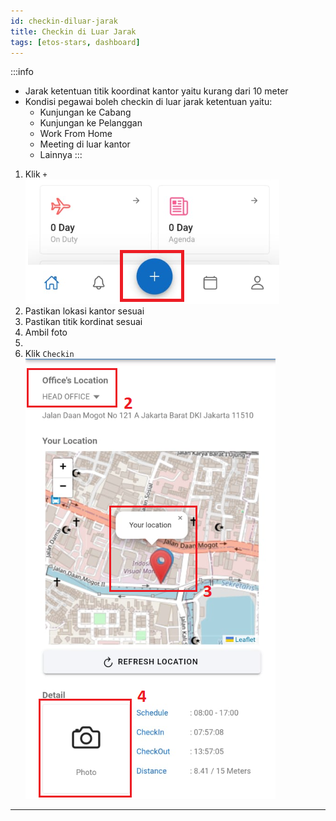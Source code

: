 ```yaml
---
id: checkin-diluar-jarak
title: Checkin di Luar Jarak
tags: [etos-stars, dashboard]
---
```

:::info
- Jarak ketentuan titik koordinat kantor yaitu kurang dari 10 meter
- Kondisi pegawai boleh checkin di luar jarak ketentuan yaitu:
    - Kunjungan ke Cabang
    - Kunjungan ke Pelanggan
    - Work From Home
    - Meeting di luar kantor
    - Lainnya
:::

1. Klik `+` <br/>
![Absen](./img/absen.png)
2. Pastikan lokasi kantor sesuai <br/>
3. Pastikan titik kordinat sesuai <br/>
4. Ambil foto 
5. 
6. Klik `Checkin` <br/>
   ![foto](./img/foto.png)
---